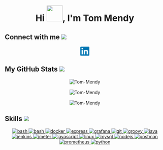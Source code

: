 <h1 align="center">Hi <img src = "https://raw.githubusercontent.com/MartinHeinz/MartinHeinz/master/wave.gif" width="50" height="50">, I'm Tom Mendy</h1>

<h2> Connect with me <img src='https://raw.githubusercontent.com/ShahriarShafin/ShahriarShafin/main/Assets/handshake.gif' width="100"> </h2>

<p align="center">
  <a href="https://linkedin.com/in/tom-mendy" target="blank"><img align="center" src="https://raw.githubusercontent.com/devicons/devicon/master/icons/linkedin/linkedin-original.svg" alt="tom-mendy" height="30" width="30" /></a>
</p>

<h2> My GitHub Stats <img src='https://media1.giphy.com/media/du3J3cXyzhj75IOgvA/giphy.gif?cid=ecf05e47x2g034i9pzwtzzsd3xgg2w9nr94t4tflbbgo3008&rid=giphy.gif' width="40"> </h2>

<p align="center"><img align="center" src="https://github-readme-stats.vercel.app/api?username=Tom-Mendy&show_icons=true&theme=radical" alt="Tom-Mendy" /></p>
<p align="center"><img align="center" src="http://github-readme-streak-stats.herokuapp.com?user=Tom-Mendy&theme=radical" alt="Tom-Mendy" /></p>
<p align="center"><img align="center" src="https://github-readme-stats.vercel.app/api/top-langs/?username=Tom-Mendy&layout=compact&theme=radical" alt="Tom-Mendy" /></p>

<h2> Skills <img src = "https://media2.giphy.com/media/QssGEmpkyEOhBCb7e1/giphy.gif?cid=ecf05e47a0n3gi1bfqntqmob8g9aid1oyj2wr3ds3mg700bl&rid=giphy.gif" width="32"> </h2>

<p align="center" class="white-background">
  <a href="https://www.gnu.org/software/bash/" target="_blank"> <img src="https://img.shields.io/badge/bash-white?style=for-the-badge&logo=gnubash" alt="bash" /> </a>
  <a href="https://en.wikipedia.org/wiki/C_(programming_language)" target="_blank"> <img src="https://img.shields.io/badge/C-white?style=for-the-badge&logo=c" alt="bash" /> </a>
  <a href="https://www.docker.com/" target="_blank"> <img src="https://img.shields.io/badge/docker-white?style=for-the-badge&logo=docker" alt="docker" /> </a>
  <a href="https://expressjs.com" target="_blank"> <img src="https://img.shields.io/badge/express-white?style=for-the-badge&logo=express&logoColor=black" alt="express" /> </a>
  <a href="https://grafana.com/" target="_blank"> <img src="https://img.shields.io/badge/grafana-white?style=for-the-badge&logo=grafana" alt="grafana" /> </a>
  <a href="https://git-scm.com/" target="_blank"> <img src="https://img.shields.io/badge/git-white?style=for-the-badge&logo=git" alt="git" /> </a>
  <a href="https://www.groovy-lang.org/" target="_blank"> <img src="https://img.shields.io/badge/groovy-white?style=for-the-badge&logo=apachegroovy" alt="groovy" /> </a>
  <a href="https://www.java.com" target="_blank"> <img src="https://img.shields.io/badge/java-white?style=for-the-badge&logo=oracle&logoColor=red" alt="java" /> </a>
  <a href="https://www.jenkins.io" target="_blank"> <img src="https://img.shields.io/badge/jenkins-white?style=for-the-badge&logo=jenkins" alt="jenkins" /> </a>
  <a href="https://jmeter.apache.org/" target="_blank"> <img src="https://img.shields.io/badge/jmeter-white?style=for-the-badge&logo=apachejmeter&logoColor=red" alt="jmeter" /> </a>
  <a href="https://developer.mozilla.org/en-US/docs/Web/JavaScript" target="_blank"> <img src="https://img.shields.io/badge/java%20script-white?style=for-the-badge&logo=javascript" alt="javascript" /> </a>
  <a href="https://www.linux.org/" target="_blank"> <img src="https://img.shields.io/badge/linux-white?style=for-the-badge&logo=linux" alt="linux" /> </a>
  <a href="https://www.mysql.com/" target="_blank"> <img src="https://img.shields.io/badge/mysql-white?style=for-the-badge&logo=mysql" alt="mysql" /> </a>
  <a href="https://nodejs.org" target="_blank"> <img src="https://img.shields.io/badge/node%20js-white?style=for-the-badge&logo=nodedotjs" alt="nodejs" /> </a>
  <a href="https://postman.com" target="_blank"> <img src="https://img.shields.io/badge/postman-white?style=for-the-badge&logo=postman" alt="postman" /> </a>
  <a href="https://prometheus.io/" target="_blank"> <img src="https://img.shields.io/badge/prometheus-white?style=for-the-badge&logo=prometheus" alt="prometheus" /> </a>
  <a href="https://www.python.org" target="_blank"> <img src="https://img.shields.io/badge/python-white?style=for-the-badge&logo=python" alt="python" /> </a>
</p>

